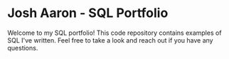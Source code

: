 # Josh Aaron - SQL Portfolio

Welcome to my SQL portfolio! This code repository contains examples of SQL I've written. Feel free to take a look and reach out if you have any questions.

